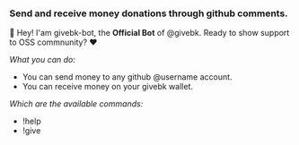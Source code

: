 ### Send and receive money donations through github comments. 

👋 Hey! I'am givebk-bot, the **Official Bot** of @givebk. Ready to show support to OSS commnunity? ❤️

_What you can do:_

- You can send money to any github @username account.
- You can receive money on your givebk wallet.

_Which are the available commands:_

- !help
- !give
